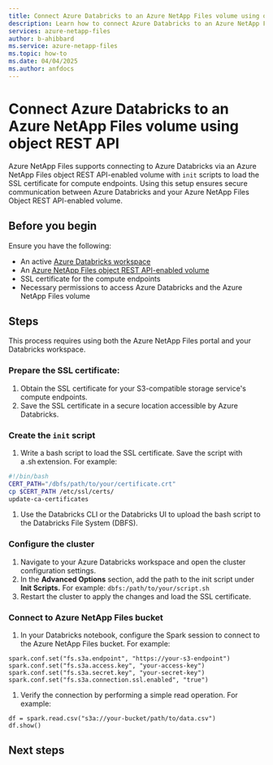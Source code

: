 ```yaml
---
title: Connect Azure Databricks to an Azure NetApp Files volume using object REST API 
description: Learn how to connect Azure Databricks to an Azure NetApp Files volume using object REST API 
services: azure-netapp-files
author: b-ahibbard
ms.service: azure-netapp-files
ms.topic: how-to
ms.date: 04/04/2025
ms.author: anfdocs
---
```


# Connect Azure Databricks to an Azure NetApp Files volume using object REST API 

Azure NetApp Files supports connecting to Azure Databricks via an Azure NetApp Files object REST API-enabled volume with `init` scripts to load the SSL certificate for compute endpoints. Using this setup ensures secure communication between Azure Databricks and your Azure NetApp Files Object REST API-enabled volume. 

## Before you begin 

Ensure you have the following: 

- An active [Azure Databricks workspace](/databricks/workspace/)
- An [Azure NetApp Files object REST API-enabled volume](object-rest-api-access-configure.md)
- SSL certificate for the compute endpoints
- Necessary permissions to access Azure Databricks and the Azure NetApp Files volume

## Steps 

This process requires using both the Azure NetApp Files portal and your Databricks workspace. 

### Prepare the SSL certificate:

1. Obtain the SSL certificate for your S3-compatible storage service's compute endpoints. 
1. Save the SSL certificate in a secure location accessible by Azure Databricks. 

### Create the `init` script 

1. Write a bash script to load the SSL certificate. Save the script with a .sh extension. For example:

````bash
#!/bin/bash 
CERT_PATH="/dbfs/path/to/your/certificate.crt" 
cp $CERT_PATH /etc/ssl/certs/ 
update-ca-certificates 
````

1. Use the Databricks CLI or the Databricks UI to upload the bash script to the Databricks File System (DBFS). 

### Configure the cluster 

1. Navigate to your Azure Databricks workspace and open the cluster configuration settings. 
1. In the **Advanced Options** section, add the path to the init script under **Init Scripts.** For example: `dbfs:/path/to/your/script.sh`
1. Restart the cluster to apply the changes and load the SSL certificate. 

###  Connect to Azure NetApp Files bucket 

1. In your Databricks notebook, configure the Spark session to connect to the Azure NetApp Files bucket. For example: 
```
spark.conf.set("fs.s3a.endpoint", "https://your-s3-endpoint") 
spark.conf.set("fs.s3a.access.key", "your-access-key") 
spark.conf.set("fs.s3a.secret.key", "your-secret-key") 
spark.conf.set("fs.s3a.connection.ssl.enabled", "true") 
```
1.  Verify the connection by performing a simple read operation. For example: 
```
df = spark.read.csv("s3a://your-bucket/path/to/data.csv") 
df.show() 
```

## Next steps 

 

 